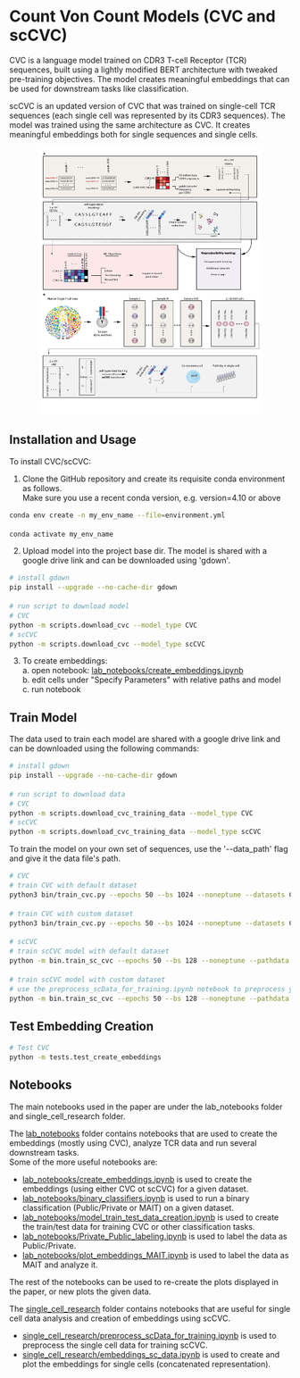 # Count Von Count Models (CVC and scCVC)

CVC is a language model trained on CDR3 T-cell Receptor (TCR) sequences, built using a lightly modified BERT architecture with tweaked pre-training objectives. The model creates meaningful embeddings that can be used for downstream tasks like classification.

scCVC is an updated version of CVC that was trained on single-cell TCR sequences (each single cell was represented by its CDR3 sequences). The model was trained using the same architecture as CVC. It creates meaningful embeddings both for single sequences and single cells.

<p align="center">
<img src="CVC-scCVC_pipeline.png" width="400" height="480">
</p>

## Installation and Usage

To install CVC/scCVC:
1. Clone the GitHub repository and create its requisite conda environment as follows.<br />
   Make sure you use a recent conda version, e.g. version=4.10 or above

```bash
conda env create -n my_env_name --file=environment.yml

conda activate my_env_name
```

2. Upload model into the project base dir.
   The model is shared with a google drive link and can be downloaded using 'gdown'.

```bash
# install gdown
pip install --upgrade --no-cache-dir gdown

# run script to download model
# CVC
python -m scripts.download_cvc --model_type CVC
# scCVC
python -m scripts.download_cvc --model_type scCVC
```

3. To create embeddings: <br />
   a. open notebook: [lab_notebooks/create_embeddings.ipynb](https://github.com/RomiGoldner/CVC/blob/b5434f6ce4419a4dfda299b104064747f0672215/lab_notebooks/create_embeddings.ipynb) <br />
   b. edit cells under "Specify Parameters" with relative paths and model <br />
   c. run notebook <br />
   
## Train Model
The data used to train each model are shared with a google drive link and can be downloaded using the following commands:
```bash
# install gdown
pip install --upgrade --no-cache-dir gdown

# run script to download data
# CVC
python -m scripts.download_cvc_training_data --model_type CVC
# scCVC
python -m scripts.download_cvc_training_data --model_type scCVC
```

To train the model on your own set of sequences, use the '--data_path' flag and give it the data file's path.
```bash
# CVC
# train CVC with default dataset
python3 bin/train_cvc.py --epochs 50 --bs 1024 --noneptune --datasets CUSTOM_DATASET --config ./model_configs/bert_defaults.json --outdir ./output_dir/

# train CVC with custom dataset
python3 bin/train_cvc.py --epochs 50 --bs 1024 --noneptune --datasets CUSTOM_DATASET --config ./model_configs/bert_defaults.json --outdir ./output_dir/ --data_path PATH_TO_CSV

# scCVC
# train scCVC model with default dataset
python -m bin.train_sc_cvc --epochs 50 --bs 128 --noneptune --pathdata ./scDATA_ready_for_training.csv --config ./model_configs/bert_defaults.json --outdir ./output_dir/

# train scCVC model with custom dataset
# use the preprocess_scData_for_training.ipynb notebook to preprocess your data
python -m bin.train_sc_cvc --epochs 50 --bs 128 --noneptune --pathdata PATH_TO_CSV --config ./model_configs/bert_defaults.json --outdir ./output_dir/
```
## Test Embedding Creation
```bash
# Test CVC
python -m tests.test_create_embeddings
```
## Notebooks
The main notebooks used in the paper are under the lab_notebooks folder and single_cell_research folder. <br />

The [lab_notebooks](https://github.com/RomiGoldner/CVC/tree/main/lab_notebooks) folder contains notebooks that are used to create the embeddings (mostly using CVC), analyze TCR data and run several downstream tasks. <br />
Some of the more useful notebooks are: <br />
- [lab_notebooks/create_embeddings.ipynb](https://github.com/RomiGoldner/CVC/blob/main/lab_notebooks/create_embeddings.ipynb) is used to create the embeddings (using either CVC ot scCVC) for a given dataset. <br />
- [lab_notebooks/binary_classifiers.ipynb](https://github.com/RomiGoldner/CVC/blob/main/lab_notebooks/binary_classifiers.ipynb) is used to run a binary classification (Public/Private or MAIT) on a given dataset. <br />
- [lab_notebooks/model_train_test_data_creation.ipynb](https://github.com/RomiGoldner/CVC/blob/main/lab_notebooks/model_train_test_data_creation.ipynb) is used to create the train/test data for training CVC or other classification tasks. <br />
- [lab_notebooks/Private_Public_labeling.ipynb](https://github.com/RomiGoldner/CVC/blob/main/lab_notebooks/Private_Public_labeling.ipynb) is used to label the data as Public/Private. <br />
- [lab_notebooks/plot_embeddings_MAIT.ipynb](https://github.com/RomiGoldner/CVC/blob/main/lab_notebooks/plot_embeddings_MAIT.ipynb) is used to label the data as MAIT and analyze it. <br />

The rest of the notebooks can be used to re-create the plots displayed in the paper, or new plots the given data. <br />


The [single_cell_research]() folder contains notebooks that are useful for single cell data analysis and creation of embeddings using scCVC. <br />
- [single_cell_research/preprocess_scData_for_training.ipynb](https://github.com/RomiGoldner/CVC/blob/main/single_cell_research/preprocess_scData_for_training.ipynb) is used to preprocess the single cell data for training scCVC. <br />
- [single_cell_research/embeddings_sc_data.ipynb](https://github.com/RomiGoldner/CVC/blob/main/single_cell_research/embeddings_sc_data.ipynb) is used to create and plot the embeddings for single cells (concatenated representation). <br />

